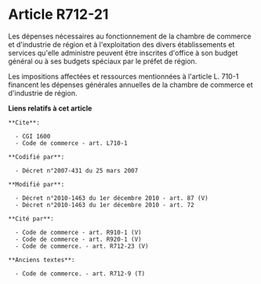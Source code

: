 # Article R712-21

Les dépenses nécessaires au fonctionnement de la chambre de commerce et d'industrie de région et à l'exploitation des divers
établissements et services qu'elle administre peuvent être inscrites d'office à son budget général ou à ses budgets spéciaux
par le préfet de région.

Les impositions affectées et ressources mentionnées à l'article L. 710-1 financent les dépenses générales annuelles de la
chambre de commerce et d'industrie de région.

**Liens relatifs à cet article**

	**Cite**:

	  - CGI 1600
	  - Code de commerce - art. L710-1

	**Codifié par**:

	  - Décret n°2007-431 du 25 mars 2007

	**Modifié par**:

	  - Décret n°2010-1463 du 1er décembre 2010 - art. 87 (V)
	  - Décret n°2010-1463 du 1er décembre 2010 - art. 72

	**Cité par**:

	  - Code de commerce - art. R910-1 (V)
	  - Code de commerce - art. R920-1 (V)
	  - Code de commerce. - art. R712-23 (V)

	**Anciens textes**:

	  - Code de commerce. - art. R712-9 (T)
